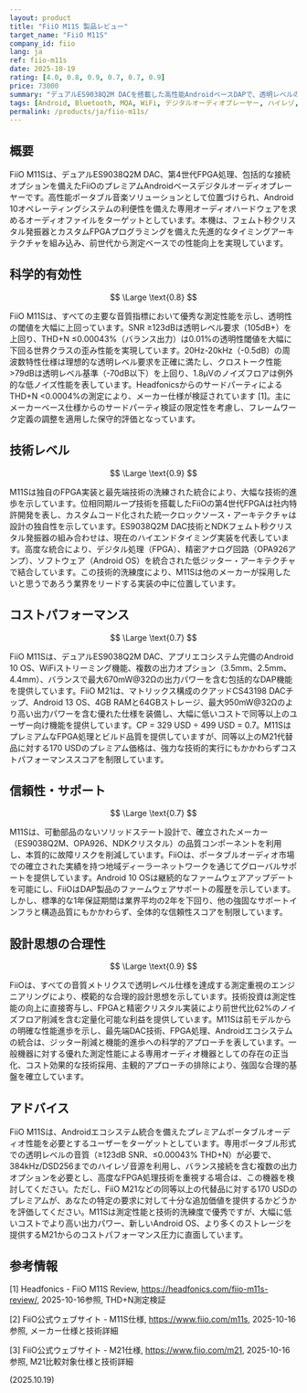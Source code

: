 ```yaml
---
layout: product
title: "FiiO M11S 製品レビュー"
target_name: "FiiO M11S"
company_id: fiio
lang: ja
ref: fiio-m11s
date: 2025-10-19
rating: [4.0, 0.8, 0.9, 0.7, 0.7, 0.9]
price: 73000
summary: "デュアルES9038Q2M DACを搭載した高性能AndroidベースDAPで、透明レベルの仕様を実現しているが、同等の代替品に対してコストパフォーマンスの課題に直面している。"
tags: [Android, Bluetooth, MQA, WiFi, デジタルオーディオプレーヤー, ハイレゾ, ポータブル]
permalink: /products/ja/fiio-m11s/
---
```

## 概要

FiiO M11Sは、デュアルES9038Q2M DAC、第4世代FPGA処理、包括的な接続オプションを備えたFiiOのプレミアムAndroidベースデジタルオーディオプレーヤーです。高性能ポータブル音楽ソリューションとして位置づけられ、Android 10オペレーティングシステムの利便性を備えた専用オーディオハードウェアを求めるオーディオファイルをターゲットとしています。本機は、フェムト秒クリスタル発振器とカスタムFPGAプログラミングを備えた先進的なタイミングアーキテクチャを組み込み、前世代から測定ベースでの性能向上を実現しています。

## 科学的有効性

$$ \Large \text{0.8} $$

FiiO M11Sは、すべての主要な音質指標において優秀な測定性能を示し、透明性の閾値を大幅に上回っています。SNR ≥123dBは透明レベル要求（105dB+）を上回り、THD+N ≤0.00043%（バランス出力）は0.01%の透明性閾値を大幅に下回る世界クラスの歪み性能を実現しています。20Hz-20kHz（-0.5dB）の周波数特性仕様は理想的な透明レベル要求を正確に満たし、クロストーク性能>79dBは透明レベル基準（-70dB以下）を上回り、1.8μVのノイズフロアは例外的な低ノイズ性能を表しています。HeadfonicsからのサードパーティによるTHD+N <0.0004%の測定により、メーカー仕様が検証されています [1]。主にメーカーベース仕様からのサードパーティ検証の限定性を考慮し、フレームワーク定義の調整を適用した保守的評価となっています。

## 技術レベル

$$ \Large \text{0.9} $$

M11Sは独自のFPGA実装と最先端技術の洗練された統合により、大幅な技術的進歩を示しています。位相同期ループ技術を搭載したFiiOの第4世代FPGAは社内特許開発を表し、カスタムコード化された統一クロックソース・アーキテクチャは設計の独自性を示しています。ES9038Q2M DAC技術とNDKフェムト秒クリスタル発振器の組み合わせは、現在のハイエンドタイミング実装を代表しています。高度な統合により、デジタル処理（FPGA）、精密アナログ回路（OPA926アンプ）、ソフトウェア（Android OS）を統合された低ジッター・アーキテクチャで結合しています。この技術的洗練度により、M11Sは他のメーカーが採用したいと思うであろう業界をリードする実装の中に位置しています。

## コストパフォーマンス

$$ \Large \text{0.7} $$

FiiO M11Sは、デュアルES9038Q2M DAC、アプリエコシステム完備のAndroid 10 OS、WiFiストリーミング機能、複数の出力オプション（3.5mm、2.5mm、4.4mm）、バランスで最大670mW@32Ωの出力パワーを含む包括的なDAP機能を提供しています。FiiO M21は、マトリックス構成のクアッドCS43198 DACチップ、Android 13 OS、4GB RAMと64GBストレージ、最大950mW@32Ωのより高い出力パワーを含む優れた仕様を装備し、大幅に低いコストで同等以上のユーザー向け機能を提供しています。CP = 329 USD ÷ 499 USD = 0.7。M11SはプレミアムなFPGA処理とビルド品質を提供していますが、同等以上のM21代替品に対する170 USDのプレミアム価格は、強力な技術的実行にもかかわらずコストパフォーマンススコアを制限しています。

## 信頼性・サポート

$$ \Large \text{0.7} $$

M11Sは、可動部品のないソリッドステート設計で、確立されたメーカー（ES9038Q2M、OPA926、NDKクリスタル）の品質コンポーネントを利用し、本質的に故障リスクを削減しています。FiiOは、ポータブルオーディオ市場での確立された実績を持つ地域ディーラーネットワークを通じてグローバルサポートを提供しています。Android 10 OSは継続的なファームウェアアップデートを可能にし、FiiOはDAP製品のファームウェアサポートの履歴を示しています。しかし、標準的な1年保証期間は業界平均の2年を下回り、他の強固なサポートインフラと構造品質にもかかわらず、全体的な信頼性スコアを制限しています。

## 設計思想の合理性

$$ \Large \text{0.9} $$

FiiOは、すべての音質メトリクスで透明レベル仕様を達成する測定重視のエンジニアリングにより、模範的な合理的設計思想を示しています。技術投資は測定性能の向上に直接寄与し、FPGAと精密クリスタル実装により前世代比62%のノイズフロア削減を含む定量化可能な利益を提供しています。M11Sは前モデルからの明確な性能進歩を示し、最先端DAC技術、FPGA処理、Androidエコシステムの統合は、ジッター削減と機能的進歩への科学的アプローチを表しています。一般機器に対する優れた測定性能による専用オーディオ機器としての存在の正当化、コスト効果的な技術採用、主観的アプローチの排除により、強固な合理的基盤を確立しています。

## アドバイス

FiiO M11Sは、Androidエコシステム統合を備えたプレミアムポータブルオーディオ性能を必要とするユーザーをターゲットとしています。専用ポータブル形式での透明レベルの音質（≥123dB SNR、≤0.00043% THD+N）が必要で、384kHz/DSD256までのハイレゾ音源を利用し、バランス接続を含む複数の出力オプションを必要とし、高度なFPGA処理技術を重視する場合は、この機器を検討してください。ただし、FiiO M21などの同等以上の代替品に対する170 USDのプレミアムが、あなたの特定の要求に対して十分な追加価値を提供するかどうかを評価してください。M11Sは測定性能と技術的洗練度で優秀ですが、大幅に低いコストでより高い出力パワー、新しいAndroid OS、より多くのストレージを提供するM21からのコストパフォーマンス圧力に直面しています。

## 参考情報

[1] Headfonics - FiiO M11S Review, https://headfonics.com/fiio-m11s-review/, 2025-10-16参照, THD+N測定検証

[2] FiiO公式ウェブサイト - M11S仕様, https://www.fiio.com/m11s, 2025-10-16参照, メーカー仕様と技術詳細

[3] FiiO公式ウェブサイト - M21仕様, https://www.fiio.com/m21, 2025-10-16参照, M21比較対象仕様と技術詳細

(2025.10.19)